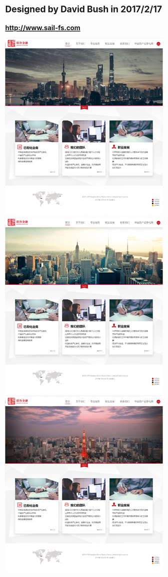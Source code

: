 # Designed by David Bush in 2017/2/17

## http://www.sail-fs.com

![N](img/SAFS_Design/SAFS_homepage_a1_Shanghai.png)
![N](img/SAFS_Design/SAFS_homepage_a1_Newyork.png)
![N](img/SAFS_Design/SAFS_homepage_a1_Tokyo.png)
